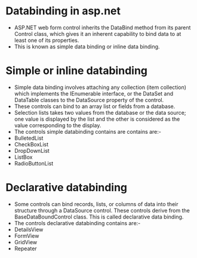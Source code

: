 # Databinding in asp.net
- ASP.NET web form control inherits the DataBind method from its parent Control class, which gives it an inherent capability to bind data to at least one of its properties.
- This is known as simple data binding or inline data binding.

# Simple or inline databinding
- Simple data binding involves attaching any collection (item collection) which implements the IEnumerable interface, or the DataSet and DataTable classes to the DataSource property of the control.
- These controls can bind to an array list or fields from a database. 
- Selection lists takes two values from the database or the data source; one value is displayed by the list and the other is considered as the value corresponding to the display.
- The controls simple databinding contains are contains are:-
- BulletedList
- CheckBoxList
- DropDownList
- ListBox
- RadioButtonList

# Declarative databinding
- Some controls can bind records, lists, or columns of data into their structure through a DataSource control. These controls derive from the BaseDataBoundControl class. This is called declarative data binding.
- The controls declarative databinding contains are:-
- DetailsView
- FormView
- GridView
- Repeater



